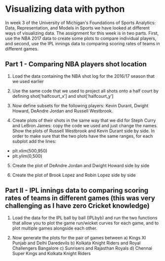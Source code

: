 # Visualizing data with python
In week 3 of the University of Michigan's Foundations of Sports Analytics: Data, Representation, and Models in Sports we have looked at different ways of visualizing data. The assignment for this week is in two parts. First, use the NBA 2017 data to create some plots to compare individual players, and second, use the IPL innings data to comparing scoring rates of teams in different games.

## Part 1 - Comparing NBA players shot location
1. Load the data containing the NBA shot log for the 2016/17 season that we used earlier

2. Use the same code that we used to project all shots onto a half court by defining shot[‘halfcourt_x’] and shot[‘halfcourt_y’]

3. Now define subsets for the following players: Kevin Durant, Dwight Howard, DeAndre Jordan and Russell Westbrook.

4. Create plots of their shots in the same way that we did for Steph Curry and LeBron James: copy the code we used and just change the names. Show the plots of Russell Westbrook and Kevin Durant side by side. In order to make sure that the two plots have the same ranges, for each subplot add the lines:

- plt.xlim(500,950)
- plt.ylim(0,500)

5. Create the plot of DeAndre Jordan and Dwight Howard side by side

6. Create the plot of Brook Lopez and Robin Lopez side by side

## Part II - IPL innings data to comparing scoring rates of teams in different games (this was very challenging as I have zero Cricket knowledge)
1. Load the data for the IPL ball by ball (IPLbyb) and run the two functions that allow you to plot the game run/wicket curves for each game, and to plot multiple games alongside each other.

2. Now generate the plots for the pair of games between
a) Kings XI Punjab and Delhi Daredevils
b) Kolkata Knight Riders and Royal Challengers Bangalore
c) Sunrisers and Rajasthan Royals
d) Chennai Super Kings and Kolkata Knight Riders

